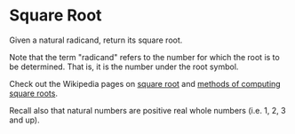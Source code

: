 # Square Root

Given a natural radicand, return its square root.

Note that the term "radicand" refers to the number for which the root is to be determined. That is, it is the number under the root symbol.

Check out the Wikipedia pages on [square root](https://en.wikipedia.org/wiki/Square_root) and [methods of computing square roots](https://en.wikipedia.org/wiki/Methods_of_computing_square_roots).

Recall also that natural numbers are positive real whole numbers (i.e. 1, 2, 3 and up).
